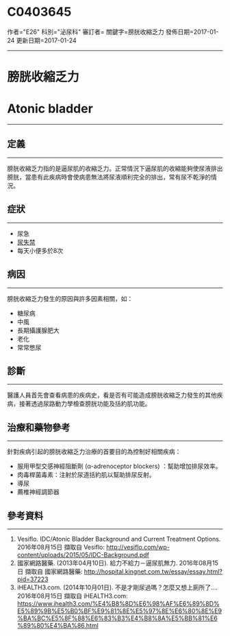 # C0403645
作者="E26"
科別="泌尿科"
審訂者=
關鍵字=膀胱收縮乏力
發佈日期=2017-01-24
更新日期=2017-01-24

----------
# 膀胱收縮乏力
# Atonic bladder
----------
## 定義
----------

膀胱收縮乏力指的是逼尿肌的收縮乏力。正常情況下逼尿肌的收縮能夠使尿液排出膀胱，當患有此疾病時會使病患無法將尿液順利完全的排出，常有尿不乾淨的情況。

## 症狀
----------
- 尿急
- [尿失禁](C0042024)
- 每天小便多於8次
## 病因
----------

膀胱收縮乏力發生的原因與許多因素相關，如：

- 糖尿病
- 中風
- 長期攝護腺肥大
- 老化
- 常常憋尿
## 診斷
----------

醫護人員首先會查看病患的疾病史，看是否有可能造成膀胱收縮乏力發生的其他疾病，接著透過尿路動力學檢查膀胱功能及括約肌功能。

## 治療和藥物參考
----------

針對疾病引起的膀胱收縮乏力治療的首要目的為控制好相關疾病：

- 服用甲型交感神經阻斷劑 (α-adrenoceptor blockers) ：幫助增加排尿效率。
- 肉毒桿菌毒素：注射於尿道括約肌以幫助排尿反射。
- 導尿
- 薦椎神經調節器
## 參考資料
----------
1. Vesiflo. IDC/Atonic Bladder Background and Current Treatment Options. 2016年08月15日 擷取自 Vesiflo:
  http://vesiflo.com/wp-content/uploads/2015/05/IDC-Background.pdf
2. 國家網路醫藥. (2013年04月10日). 給力不給力－逼尿肌無力. 2016年08月15日 擷取自 國家網路醫藥:
  http://hospital.kingnet.com.tw/essay/essay.html?pid=37223
3. iHEALTH3.com. (2014年10月01日). 不是才剛尿過嗎？怎麼又想上廁所了.... 2016年08月15日 擷取自 iHEALTH3.com:
  https://www.ihealth3.com/%E4%B8%8D%E6%98%AF%E6%89%8D%E5%89%9B%E5%B0%BF%E9%81%8E%E5%97%8E%E6%80%8E%E9%BA%BC%E5%8F%88%E6%83%B3%E4%B8%8A%E5%BB%81%E6%89%80%E4%BA%86.html

